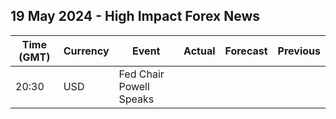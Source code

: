 ## 19 May 2024 - High Impact Forex News

| Time (GMT) | Currency | Event | Actual | Forecast | Previous |
|------|----------|-------|--------|----------|----------|
| 20:30 | USD | Fed Chair Powell Speaks |  |  |  |
